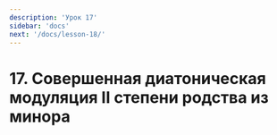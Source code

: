 ```yaml
---
description: 'Урок 17'
sidebar: 'docs'
next: '/docs/lesson-18/'
---
```


# 17. Совершенная диатоническая модуляция II степени родства из минора
